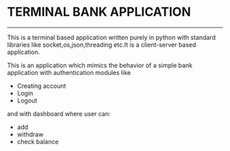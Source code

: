 # TERMINAL BANK APPLICATION
---
This is a terminal based application written purely in python with standard libraries like
socket,os,json,threading etc.It is a client-server based application.

This is an application which mimics the behavior of a simple bank application with authentication modules like
- Creating account
- Login
- Logout

and with dashboard where user can:
- add 
- withdraw 
- check balance


